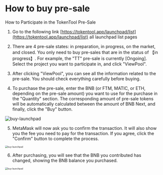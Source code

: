# How to buy pre-sale

How to Participate in the TokenTool Pre-Sale

1. Go to the following link [https://tokentool.app/launchpad/list](https://tokentool.app/launchpad/list) all launchpad list pages
1. There are 4 pre-sale states: in preparation, in progress, on the market, and closed. You only need to buy pre-sales that are in the status of 【in progress】. For example, the "TT" pre-sale is currently [Ongoing]. Select the project you want to participate in, and click "ViewPool".
1. After clicking "ViewPool", you can see all the information related to the pre-sale. You should check everything carefully before buying.

4. To purchase the pre-sale, enter the BNB (or FTM, MATIC, or ETH, depending on the pre-sale amount) you want to use for the purchase in the "Quantity" section. The corresponding amount of pre-sale tokens will be automatically calculated between the amount of BNB Next, and finally, click the "Buy" button.

![buy-launchpad](../.gitbook/assets/launchpad/Snipaste_2022-05-08_19-37-55.png)

5. MetaMask will now ask you to confirm the transaction. It will also show you the fee you need to pay for the transaction. If you agree, click the "Confirm" button to complete the process.



<img src="../.gitbook/assets/launchpad/Snipaste_2022-05-08_19-38-35.png" alt="buy-launchpad" style="zoom:50%;" />



6. After purchasing, you will see that the BNB you contributed has changed, showing the BNB balance you purchased.



<img src="../.gitbook/assets/launchpad/Snipaste_2022-05-08_19-39-11.png" alt="buy-launchpad" style="zoom:50%;" />
